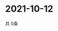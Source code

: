 # 2021-10-12
  共 0条

  <!-- BEGIN -->
  <!-- 最后更新时间Tue Oct 12 2021 13:12:08 GMT+0000 (Coordinated Universal Time) -->
  
  <!-- END -->
  
  